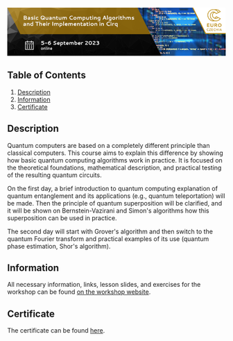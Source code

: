 ![Workshop](images/banner.png)

## Table of Contents
1. [Description](#description)
2. [Information](#information)
3. [Certificate](#certificate)

<a name="descripton"></a>
## Description

Quantum computers are based on a completely different principle than classical computers. This course aims to explain this difference by showing how basic quantum computing algorithms work in practice. It is focused on the theoretical foundations, mathematical description, and practical testing of the resulting quantum circuits.

On the first day, a brief introduction to quantum computing explanation of quantum entanglement and its applications (e.g., quantum teleportation) will be made. Then the principle of quantum superposition will be clarified, and it will be shown on Bernstein-Vazirani and Simon's algorithms how this superposition can be used in practice.

The second day will start with Grover's algorithm and then switch to the quantum Fourier transform and practical examples of its use (quantum phase estimation, Shor's algorithm).

<a name="information"></a>
## Information

All necessary information, links, lesson slides, and exercises for the workshop can be found [on the workshop website](https://events.it4i.cz/event/188/).
   
<a name="certificate"></a>
## Certificate
The certificate can be found [here]().
